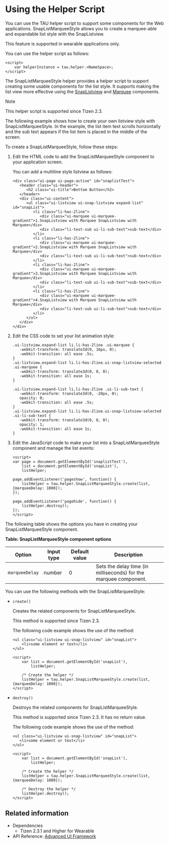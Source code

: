 # Using the Helper Script

You can use the TAU helper script to support some components for the Web applications. SnapListMarqueeStyle allows you to create a marquee-able and expandable list style with the SnapListview.

This feature is supported in wearable applications only.

You can use the helper script as follows:

```
<script>
    var helperInstance = tau.helper.<NameSpace>;
</script>
```

The SnapListMarqueeStyle helper provides a helper script to support creating some usable components for the list style. It supports making the list view more effective using the [SnapListview](../../api/latest/ui_fw_api/Wearable_UIComponents/wearable_snaplistview.htm) and [Marquee](../../api/latest/ui_fw_api/Wearable_UIComponents/wearable_marquee.htm) components.

> [!NOTE]
> This helper script is supported since Tizen 2.3.

The following example shows how to create your own listview style with SnapListMarqueeStyle. In the example, the list item text scrolls horizontally and the sub text appears if the list item is placed in the middle of the screen.

To create a SnapListMarqueeStyle, follow these steps:

1. Edit the HTML code to add the SnapListMarqueeStyle component to your application screen.

   You can add a multiline style listview as follows:

   ```
   <div class="ui-page ui-page-active" id="snaplistTest">
      <header class="ui-header">
         <h2 class="ui-title">Bottom Button</h2>
      </header>
      <div class="ui-content">
         <ul class="ui-listview ui-snap-listview expand-list" id="snapList">
            <li class="li-has-2line">
               <div class="ui-marquee ui-marquee-gradient">1.SnapListview with Marquee SnapListview with Marquee</div>
               <div class="li-text-sub ui-li-sub-text">sub-text</div>
            </li>
            <li class="li-has-2line">
               <div class="ui-marquee ui-marquee-gradient">2.SnapListview with Marquee SnapListview with Marquee</div>
               <div class="li-text-sub ui-li-sub-text">sub-text</div>
            </li>
            <li class="li-has-2line">
               <div class="ui-marquee ui-marquee-gradient">3.SnapListview with Marquee SnapListview with Marquee</div>
               <div class="li-text-sub ui-li-sub-text">sub-text</div>
            </li>
            <li class="li-has-2line">
               <div class="ui-marquee ui-marquee-gradient">4.SnapListview with Marquee SnapListview with Marquee</div>
               <div class="li-text-sub ui-li-sub-text">sub-text</div>
            </li>
         </ul>
      </div>
   </div>
   ```

2. Edit the CSS code to set your list animation style:

   ```
   .ui-listview.expand-list li.li-has-2line .ui-marquee {
      -webkit-transform: translate3d(0, 16px, 0);
      -webkit-transition: all ease .5s;
   }
   .ui-listview.expand-list li.li-has-2line.ui-snap-listview-selected .ui-marquee {
      -webkit-transform: translate3d(0, 0, 0);
      -webkit-transition: all ease 1s;
   }

   .ui-listview.expand-list li.li-has-2line .ui-li-sub-text {
      -webkit-transform: translate3d(0, -20px, 0);
      opacity: 0;
      -webkit-transition: all ease .5s;
   }
   .ui-listview.expand-list li.li-has-2line.ui-snap-listview-selected .ui-li-sub-text {
      -webkit-transform: translate3d(0, 0, 0);
      opacity: 1;
      -webkit-transition: all ease 1s;
   }
   ```

3. Edit the JavaScript code to make your list into a SnapListMarqueeStyle component and manage the list events:

   ```
   <script>
   var page = document.getElementById('snaplistTest'),
       list = document.getElementById('snapList'),
       listHelper;

   page.addEventListener('pageshow', function() {
       listHelper = tau.helper.SnapListMarqueeStyle.create(list, {marqueeDelay: 1000});
   });

   page.addEventListener('pagehide', function() {
       listHelper.destroy();
   });
   </script>
   ```

The following table shows the options you have in creating your SnapListMarqueeStyle component.

**Table: SnapListMarqueeStyle component options**

| Option         | Input type | Default value | Description                              |
| -------------- | ---------- | ------------- | ---------------------------------------- |
| `marqueeDelay` | number     | 0             | Sets the delay time (in milliseconds) for the marquee component. |

You can use the following methods with the SnapListMarqueeStyle:

- `create()`

  Creates the related components for SnapListMarqueeStyle.

  This method is supported since Tizen 2.3.

  The following code example shows the use of the method:
  
    ```
    <ul class="ui-listview ui-snap-listview" id="snapList">
        <li>some element or text</li>
    </ul>

    <script>
        var list = document.getElementById('snapList'),
            listHelper;

        /* Create the helper */
        listHelper = tau.helper.SnapListMarqueeStyle.create(list, {marqueeDelay: 1000});
    </script>
    ```

- `destroy()`

  Destroys the related components for SnapListMarqueeStyle.

  This method is supported since Tizen 2.3. It has no return value.

  The following code example shows the use of the method:

  ```
  <ul class="ui-listview ui-snap-listview" id="snapList">
     <li>some element or text</li>
  </ul>

  <script>
      var list = document.getElementById('snapList'),
          listHelper;

      /* Create the helper */
      listHelper = tau.helper.SnapListMarqueeStyle.create(list, {marqueeDelay: 1000});

      /* Destroy the helper */
      listHelper.destroy();
  </script>
  ```

## Related information
* Dependencies  
  - Tizen 2.3.1 and Higher for Wearable
* API Reference: [Advanced UI Framework](../../api/latest/ui_fw_api/ui_fw_api_cover.htm)
